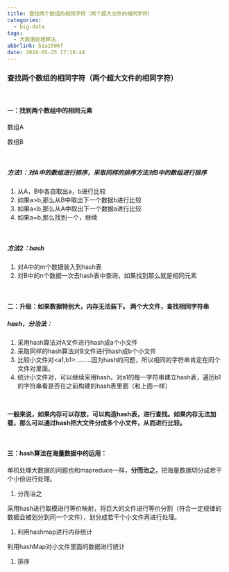 ```yaml
---
title: 查找两个数组的相同字符（两个超大文件的相同字符）
categories:
  - big-data
tags:
  - 大数据处理算法
abbrlink: b1a1506f
date: 2018-05-25 17:18:44
---
```


### 查找两个数组的相同字符（两个超大文件的相同字符）

<br/>

#### 一：找到两个数组中的相同元素

数组A

数组B

<br/>

##### 方法1：对A中的数组进行排序，采取同样的排序方法对B中的数组进行排序

1. 从A，B中各自取出a，b进行比较 
2. 如果a>b,那么从B中取出下一个数据b进行比较 
3. 如果a<b,那么从A中取出下一个数据a进行比较 
4. 如果a=b,那么找到一个，继续 

<br/>

##### 方法2：hash

1. 对A中的m个数据装入到hash表 
2. 对B中的n个数据一次去hash表中查询，如果找到那么就是相同元素 

<br/>

#### 二：升级：如果数据特别大，内存无法装下。  两个大文件，查找相同字符串

##### hash，分治法：

1. 采用hash算法对A文件进行hash成a个小文件 
2. 采取同样的hash算法对B文件进行hash成b个小文件 
3. 比较小文件对<a1,b1>.........因为hash的问题，所以相同的字符串肯定在同个文件对里面。 
4. 统计小文件对，可以继续采用hash，对a1的每一字符串建立hash表，遍历b1的字符串看是否在之前构建的hash表里面（和上面一样） 

<br/>

**一般来说，如果内存可以存放，可以构造hash表，进行查找。如果内存无法加载，那么可以通过hash把大文件分成多个小文件，从而进行比较。**



<br/>

#### 三：hash算法在海量数据中的运用：

单机处理大数据的问题也和mapreduce一样，**分而治之**，把海量数据切分成若干个小份进行处理。 

1. 分而治之 

采用hash进行取模进行等价映射，将巨大的文件进行等价分割（符合一定规律的数据会被划分到同一个文件），划分成若干个小文件再进行处理。 

1. 利用hashmap进行内存统计 

利用hashMap对小文件里面的数据进行统计 

1. 排序
